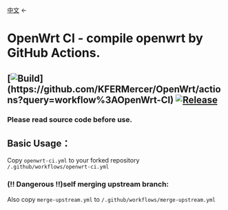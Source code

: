[中文](README.md) ←

# OpenWrt CI - compile openwrt by GitHub Actions. 

## [![Build](https://img.shields.io/github/workflow/status/KFERMercer/OpenWrt/OpenWrt-CI/master?)](https://github.com/KFERMercer/OpenWrt/actions?query=workflow%3AOpenWrt-CI) [![Release](https://img.shields.io/github/release/KFERMercer/OpenWrt-CI?color=blue)](https://github.com/KFERMercer/OpenWrt-CI/releases)

### Please read source code before use.

## Basic Usage：

Copy `openwrt-ci.yml` to your forked repository `/.github/workflows/openwrt-ci.yml`

### (!! Dangerous !!)self merging upstream branch: 

Also copy `merge-upstream.yml` to `/.github/workflows/merge-upstream.yml`
